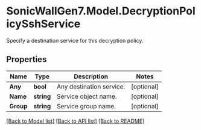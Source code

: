 # SonicWallGen7.Model.DecryptionPolicySshService
Specify a destination service for this decryption policy.

## Properties

Name | Type | Description | Notes
------------ | ------------- | ------------- | -------------
**Any** | **bool** | Any destination service. | [optional] 
**Name** | **string** | Service object name. | [optional] 
**Group** | **string** | Service group name. | [optional] 

[[Back to Model list]](../README.md#documentation-for-models) [[Back to API list]](../README.md#documentation-for-api-endpoints) [[Back to README]](../README.md)

